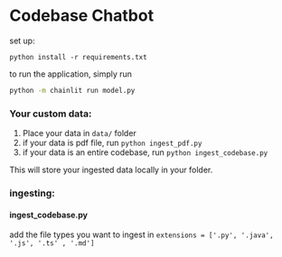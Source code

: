 # Codebase Chatbot

set up:
```
python install -r requirements.txt
```

to run the application, simply run
``` bash
python -m chainlit run model.py
```

### Your custom data:

1. Place your data in `data/` folder
1. if your data is pdf file, run `python ingest_pdf.py`
2. if your data is an entire codebase, run `python ingest_codebase.py`

This will store your ingested data locally in your folder.

### ingesting:
#### ingest_codebase.py
add the file types you want to ingest in `extensions = ['.py', '.java', '.js', '.ts' , '.md']`
